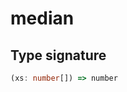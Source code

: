 # median

## Type signature

<!-- prettier-ignore-start -->
```typescript
(xs: number[]) => number
```
<!-- prettier-ignore-end -->
